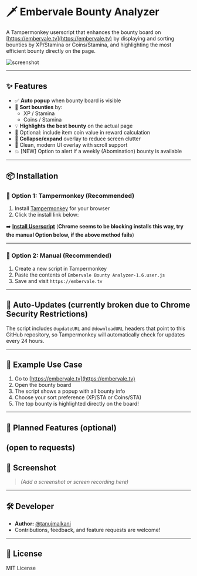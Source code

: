 # 🗡 Embervale Bounty Analyzer

A Tampermonkey userscript that enhances the bounty board on [https://embervale.tv](https://embervale.tv) by displaying and sorting bounties by XP/Stamina or Coins/Stamina, and highlighting the most efficient bounty directly on the page.

![screenshot](./screenshot.png) <!-- Optional: replace with your actual image path -->

---

## ✨ Features

- ✅ **Auto popup** when bounty board is visible
- 🔢 **Sort bounties** by:
  - XP / Stamina
  - Coins / Stamina
- 💡 **Highlights the best bounty** on the actual page
- 🎯 Optional: include item coin value in reward calculation
- 🔽 **Collapse/expand** overlay to reduce screen clutter
- 🎨 Clean, modern UI overlay with scroll support
- 💥 [NEW] Option to alert if a weekly (Abomination) bounty is available
---

## 📦 Installation

### 🔸 Option 1: Tampermonkey (Recommended)

1. Install [Tampermonkey](https://www.tampermonkey.net/) for your browser
2. Click the install link below:

➡️ [**Install Userscript**](https://raw.githubusercontent.com/tanujmalkani/embervale-userscripts/main/Embervale%20Bounty%20Analyzer-1.6.user.js)
(**Chrome seems to be blocking installs this way, try the manual Option below, if the above method fails**)

---

### 🔸 Option 2: Manual (Recommended)

1. Create a new script in Tampermonkey
2. Paste the contents of `Embervale Bounty Analyzer-1.6.user.js`
3. Save and visit `https://embervale.tv`

---

## 🔄 Auto-Updates (currently broken due to Chrome Security Restrictions)

The script includes `@updateURL` and `@downloadURL` headers that point to this GitHub repository, so Tampermonkey will automatically check for updates every 24 hours.

---

## 🧩 Example Use Case

1. Go to [https://embervale.tv](https://embervale.tv)
2. Open the bounty board
3. The script shows a popup with all bounty info
4. Choose your sort preference (XP/STA or Coins/STA)
5. The top bounty is highlighted directly on the board!

---

## 🧠 Planned Features (optional)
 (open to requests)
---

## 📸 Screenshot

> *(Add a screenshot or screen recording here)*

---

## 🛠 Developer

- **Author:** [@tanujmalkani](https://github.com/tanujmalkani)
- Contributions, feedback, and feature requests are welcome!

---

## 📄 License

MIT License
